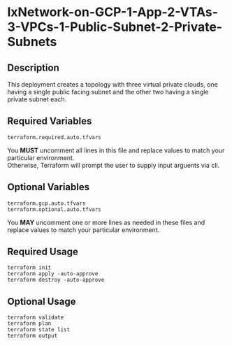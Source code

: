 # IxNetwork-on-GCP-1-App-2-VTAs-3-VPCs-1-Public-Subnet-2-Private-Subnets

## Description
This deployment creates a topology with three virtual private clouds, one having a single public facing subnet and the other two having a single private subnet each.

## Required Variables
```
terraform.required.auto.tfvars
```
You **MUST** uncomment all lines in this file and replace values to match your particular environment.  
Otherwise, Terraform will prompt the user to supply input arguents via cli.

## Optional Variables
```
terraform.gcp.auto.tfvars
terraform.optional.auto.tfvars
```
You **MAY** uncomment one or more lines as needed in these files and replace values to match your particular environment.

## Required Usage
```
terraform init
terraform apply -auto-approve
terraform destroy -auto-approve
```

## Optional Usage
```
terraform validate
terraform plan
terraform state list
terraform output
```